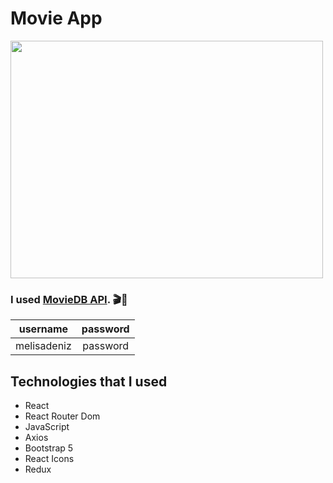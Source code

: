 # Movie App

<img src="https://i.pinimg.com/originals/00/ec/ca/00ecca1d5038189a1bcce904a0d13e91.gif" width="500" height="380">

### I used [MovieDB API](https://www.themoviedb.org/documentation/api). 🎬🍿

|username|password|
|:-------:|:-------:|
|melisadeniz|password|

## Technologies that I used
- React
- React Router Dom
- JavaScript
- Axios
- Bootstrap 5
- React Icons
- Redux

